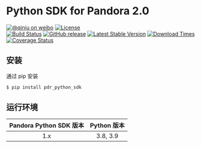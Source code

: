 # Python SDK for Pandora 2.0

[![@qiniu on weibo](http://img.shields.io/badge/weibo-%40qiniutek-blue.svg)](http://weibo.com/qiniutek)
[![License](https://img.shields.io/badge/License-Apache%202.0-yellowgreen.svg)](https://opensource.org/licenses/Apache-2.0)  
[![Build Status](https://travis-ci.org/qiniu/python-sdk.svg)](https://travis-ci.org/qiniu/python-sdk)
[![GitHub release](https://img.shields.io/github/v/tag/qiniu/python-sdk.svg?label=release)](https://github.com/qiniu/python-sdk/releases)
[![Latest Stable Version](https://img.shields.io/pypi/v/pdr_python_sdk.svg)](https://pypi.python.org/pypi/pdr_python_sdk)
[![Download Times](https://img.shields.io/pypi/dm/pdr_python_sdk.svg)](https://pypi.python.org/pypi/pdr_python_sdk)
[![Coverage Status](https://codecov.io/gh/qiniu/python-sdk/branch/master/graph/badge.svg)](https://codecov.io/gh/qiniu/python-sdk)

## 安装

通过 pip 安装

```bash
$ pip install pdr_python_sdk
```

## 运行环境

| Pandora Python SDK 版本 | Python 版本 |
|:--------------------:|:---------------------------:|
|          1.x         |         3.8, 3.9 |

